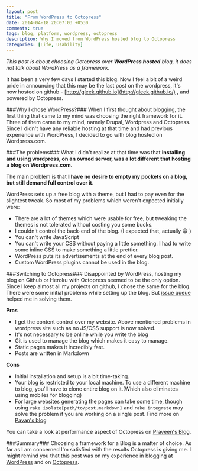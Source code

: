 ```yaml
---
layout: post
title: "From WordPress to Octopress"
date: 2014-04-18 20:07:03 +0530
comments: true
tags: blog, platform, wordpress, octopress
description: Why I moved from WordPress hosted blog to Octopress
categories: [Life, Usability]
---
```

*This post is about choosing Octopress over **WordPress hosted** blog, it does not talk about WordPress as a framework.*

It has been a very few days I started this blog. Now I feel a bit of a weird pride in announcing that this may be the last post on the wordpress, it's now hosted on github - [http://gleek.github.io](http://gleek.github.io/) , and powered by Octopress.

###Why I chose WordPress?###
When I first thought about blogging, the first thing that came to my mind was choosing the right framework for it. Three of them came to my mind, namely Drupal, Wordpress and Octopress. Since I didn't have any reliable hosting at that time and had previous experience with WordPress, I decided to go with blog hosted on Wordpress.com.

###The problems###
What I didn't realize at that time was that **installing and using wordpress, on an owned server, was a lot different that hosting a blog on Wordpress.com.**

The main problem is that **I have no desire to empty my pockets on a blog, but still demand full control over it.**

WordPress sets up a free blog with a theme, but I had to pay even for the slightest tweak. So most of my problems which weren't expected initially were:

- There are a lot of themes which were usable for free, but tweaking the themes is not tolerated without costing you some bucks.
- I couldn't control the back-end of the blog. (I expected that, actually :grin: )
- You can't write JavaScript
- You can't write your CSS without paying a little something. I had to write some inline CSS to make something a little prettier.
- WordPress puts its advertisements at the end of every blog post.
- Custom WordPress plugins cannot be used in the blog.

###Switching to Octopress###
Disappointed by WordPress, hosting my blog on Github or Heroku with Octopress seemed to be the only option. Since I keep almost all my projects on github, I chose the same for the blog. There were some initial problems while setting up the blog. But [issue queue](https://github.com/imathis/octopress/issues) helped me in solving them.

 **Pros**

- I get the content control over my website. Above mentioned problems in wordpress site such as no JS/CSS support is now solved.
- It's not necessary to be online while you write the blog
- Git is used to manage the blog which makes it easy to manage.
- Static pages makes it incredibly fast.
- Posts are written in Markdown

**Cons**

- Initial installation and setup is a bit time-taking.
- Your blog is restricted to your local machine. To use a different machine to blog, you'll have to clone entire blog on it.(Which also eliminates using mobiles for blogging)
- For large websites generating the pages can take some time, though using `rake isolate[path/to/post.markdown]` and `rake integrate` may solve the problem if you are working on a single post. Find more on [Pavan's blog](http://blog.pixelingene.com/2011/09/tips-for-speeding-up-octopress-site-generation/)

You can take a look at performance aspect of Octopress on [Praveen's Blog](http://decodize.com/html/moving-from-wordpress-to-octopress/).

###Summary###
Choosing a framework for a Blog is a matter of choice. As far as I am concerned I'm satisfied with the results Octopress is giving me. I might remind you that this post was on my experience in blogging at [WordPress](http://noobpanic.wordpress.com) and on [Octopress](http://gleek.github.io).
